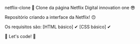 netflix-clone 👋
Clone da página Netflix Digital innovation one 😎

Repositório criando a interface da Netflix! 🙃

Os requisitos são: [HTML básico] ✔ [CSS básico] ✔

🚀 Let's code! 🚀
